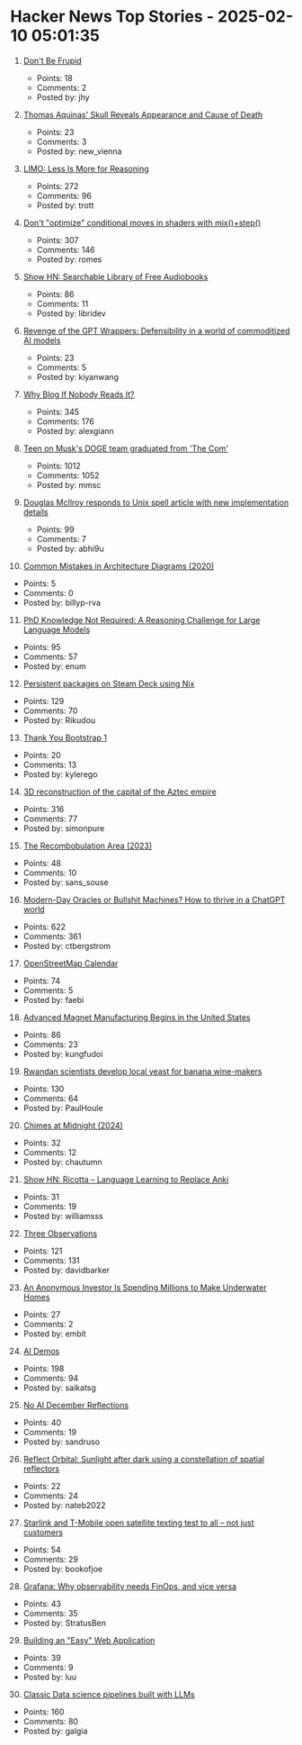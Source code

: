 # Hacker News Top Stories - 2025-02-10 05:01:35

1. [Don't Be Frupid](https://selix.net/notes/dont-be-frupid)
   - Points: 18
   - Comments: 2
   - Posted by: jhy

2. [Thomas Aquinas' Skull Reveals Appearance and Cause of Death](https://www.ncregister.com/blog/face-of-aquinas-revealed-after-750-years)
   - Points: 23
   - Comments: 3
   - Posted by: new_vienna

3. [LIMO: Less Is More for Reasoning](https://arxiv.org/abs/2502.03387)
   - Points: 272
   - Comments: 96
   - Posted by: trott

4. [Don't "optimize" conditional moves in shaders with mix()+step()](https://iquilezles.org/articles/gpuconditionals/)
   - Points: 307
   - Comments: 146
   - Posted by: romes

5. [Show HN: Searchable Library of Free Audiobooks](https://booksearch.party/)
   - Points: 86
   - Comments: 11
   - Posted by: libridev

6. [Revenge of the GPT Wrappers: Defensibility in a world of commoditized AI models](https://andrewchen.substack.com/p/revenge-of-the-gpt-wrappers-defensibility)
   - Points: 23
   - Comments: 5
   - Posted by: kiyanwang

7. [Why Blog If Nobody Reads It?](https://andysblog.uk/why-blog-if-nobody-reads-it/)
   - Points: 345
   - Comments: 176
   - Posted by: alexgiann

8. [Teen on Musk's DOGE team graduated from 'The Com'](https://krebsonsecurity.com/2025/02/teen-on-musks-doge-team-graduated-from-the-com/)
   - Points: 1012
   - Comments: 1052
   - Posted by: mmsc

9. [Douglas McIlroy responds to Unix spell article with new implementation details](https://twitter.com/abhi9u/status/1887010136155414602)
   - Points: 99
   - Comments: 7
   - Posted by: abhi9u

10. [Common Mistakes in Architecture Diagrams (2020)](https://www.ilograph.com/blog/posts/diagram-mistakes/)
   - Points: 5
   - Comments: 0
   - Posted by: billyp-rva

11. [PhD Knowledge Not Required: A Reasoning Challenge for Large Language Models](https://arxiv.org/abs/2502.01584)
   - Points: 95
   - Comments: 57
   - Posted by: enum

12. [Persistent packages on Steam Deck using Nix](https://chrastecky.dev/gaming/persistent-packages-on-steam-deck-using-nix)
   - Points: 129
   - Comments: 70
   - Posted by: Rikudou

13. [Thank You Bootstrap 1](https://kylerego.github.io/thank-you-bootstrap-1)
   - Points: 20
   - Comments: 13
   - Posted by: kylerego

14. [3D reconstruction of the capital of the Aztec empire](https://tenochtitlan.thomaskole.nl/)
   - Points: 316
   - Comments: 77
   - Posted by: simonpure

15. [The Recombobulation Area (2023)](https://onmilwaukee.com/articles/recombobulationsigns)
   - Points: 48
   - Comments: 10
   - Posted by: sans_souse

16. [Modern-Day Oracles or Bullshit Machines? How to thrive in a ChatGPT world](https://thebullshitmachines.com)
   - Points: 622
   - Comments: 361
   - Posted by: ctbergstrom

17. [OpenStreetMap Calendar](https://osmcal.org/)
   - Points: 74
   - Comments: 5
   - Posted by: faebi

18. [Advanced Magnet Manufacturing Begins in the United States](https://spectrum.ieee.org/advanced-magnet-manufacturing-in-us)
   - Points: 86
   - Comments: 23
   - Posted by: kungfudoi

19. [Rwandan scientists develop local yeast for banana wine-makers](https://phys.org/news/2025-01-rwandan-scientists-local-yeast-banana.html)
   - Points: 130
   - Comments: 64
   - Posted by: PaulHoule

20. [Chimes at Midnight (2024)](https://asteriskmag.com/issues/08/chimes-at-midnight)
   - Points: 32
   - Comments: 12
   - Posted by: chautumn

21. [Show HN: Ricotta – Language Learning to Replace Anki](https://ricotta.affineur.io/)
   - Points: 31
   - Comments: 19
   - Posted by: williamsss

22. [Three Observations](https://blog.samaltman.com/three-observations)
   - Points: 121
   - Comments: 131
   - Posted by: davidbarker

23. [An Anonymous Investor Is Spending Millions to Make Underwater Homes](https://www.theguardian.com/environment/2025/feb/03/flooded-quarry-mysterious-millionaire-and-dream-new-atlantis-welsh-border-deep)
   - Points: 27
   - Comments: 2
   - Posted by: embit

24. [AI Demos](https://aidemos.meta.com/)
   - Points: 198
   - Comments: 94
   - Posted by: saikatsg

25. [No AI December Reflections](https://blog.rybarix.com/2025/02/09/noaidecember.html)
   - Points: 40
   - Comments: 19
   - Posted by: sandruso

26. [Reflect Orbital: Sunlight after dark using a constellation of spatial reflectors](https://www.reflectorbital.com/)
   - Points: 22
   - Comments: 24
   - Posted by: nateb2022

27. [Starlink and T-Mobile open satellite texting test to all – not just customers](https://www.washingtonpost.com/technology/2025/02/09/tmobile-starlink-satellite-texting/)
   - Points: 54
   - Comments: 29
   - Posted by: bookofjoe

28. [Grafana: Why observability needs FinOps, and vice versa](https://grafana.com/blog/2025/02/06/why-observability-needs-finops-and-vice-versa-the-vantage-integration-with-grafana-cloud/)
   - Points: 43
   - Comments: 35
   - Posted by: StratusBen

29. [Building an "Easy" Web Application](https://rudyfaile.com/2020/07/06/building-an-easy-web-application/)
   - Points: 39
   - Comments: 9
   - Posted by: luu

30. [Classic Data science pipelines built with LLMs](https://github.com/Pravko-Solutions/FlashLearn/tree/main/examples)
   - Points: 160
   - Comments: 80
   - Posted by: galgia

